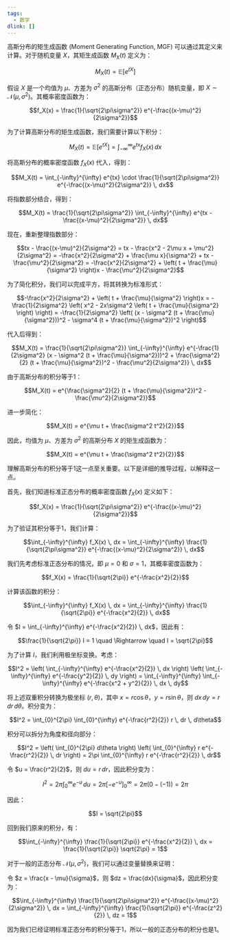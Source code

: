 ```yaml
---
tags:
  - 数学
dlink: []
---
```

高斯分布的矩生成函数 (Moment Generating Function, MGF) 可以通过其定义来计算。对于随机变量 $X$，其矩生成函数 $M_X(t)$ 定义为：

$$M_X(t) = \mathbb{E}[e^{tX}]$$

假设 $X$ 是一个均值为 $\mu$、方差为 $\sigma^2$ 的高斯分布（正态分布）随机变量，即 $X \sim \mathcal{N}(\mu, \sigma^2)$。其概率密度函数为：

$$f_X(x) = \frac{1}{\sqrt{2\pi\sigma^2}} e^{-\frac{(x-\mu)^2}{2\sigma^2}}$$

为了计算高斯分布的矩生成函数，我们需要计算以下积分：

$$M_X(t) = \mathbb{E}[e^{tX}] = \int_{-\infty}^{\infty} e^{tx} f_X(x) \, dx$$

将高斯分布的概率密度函数 $f_X(x)$ 代入，得到：

$$M_X(t) = \int_{-\infty}^{\infty} e^{tx} \cdot \frac{1}{\sqrt{2\pi\sigma^2}} e^{-\frac{(x-\mu)^2}{2\sigma^2}} \, dx$$

将指数部分结合，得到：

$$M_X(t) = \frac{1}{\sqrt{2\pi\sigma^2}} \int_{-\infty}^{\infty} e^{tx - \frac{(x-\mu)^2}{2\sigma^2}} \, dx$$

现在，重新整理指数部分：

$$tx - \frac{(x-\mu)^2}{2\sigma^2} = tx - \frac{x^2 - 2\mu x + \mu^2}{2\sigma^2} = -\frac{x^2}{2\sigma^2} + \frac{\mu x}{\sigma^2} + tx - \frac{\mu^2}{2\sigma^2} = -\frac{x^2}{2\sigma^2} + \left( t + \frac{\mu}{\sigma^2} \right)x - \frac{\mu^2}{2\sigma^2}$$

为了简化积分，我们可以完成平方，将其转换为标准形式：

$$-\frac{x^2}{2\sigma^2} + \left( t + \frac{\mu}{\sigma^2} \right)x = -\frac{1}{2\sigma^2} \left( x^2 - 2x\sigma^2 \left( t + \frac{\mu}{\sigma^2} \right) \right) = -\frac{1}{2\sigma^2} \left( (x - \sigma^2 (t + \frac{\mu}{\sigma^2}))^2 - \sigma^4 (t + \frac{\mu}{\sigma^2})^2 \right)$$

代入后得到：

$$M_X(t) = \frac{1}{\sqrt{2\pi\sigma^2}} \int_{-\infty}^{\infty} e^{-\frac{1}{2\sigma^2} (x - \sigma^2 (t + \frac{\mu}{\sigma^2}))^2 + \frac{\sigma^2}{2} (t + \frac{\mu}{\sigma^2})^2 - \frac{\mu^2}{2\sigma^2}} \, dx$$

由于高斯分布的积分等于1：

$$M_X(t) = e^{\frac{\sigma^2}{2} (t + \frac{\mu}{\sigma^2})^2 - \frac{\mu^2}{2\sigma^2}}$$

进一步简化：

$$M_X(t) = e^{\mu t + \frac{\sigma^2 t^2}{2}}$$

因此，均值为 $\mu$、方差为 $\sigma^2$ 的高斯分布 $X$ 的矩生成函数为：

$$M_X(t) = e^{\mu t + \frac{\sigma^2 t^2}{2}}$$





理解高斯分布的积分等于1这一点至关重要。以下是详细的推导过程，以解释这一点。

首先，我们知道标准正态分布的概率密度函数 $f_X(x)$ 定义如下：

$$f_X(x) = \frac{1}{\sqrt{2\pi\sigma^2}} e^{-\frac{(x-\mu)^2}{2\sigma^2}}$$

为了验证其积分等于1，我们计算：

$$\int_{-\infty}^{\infty} f_X(x) \, dx = \int_{-\infty}^{\infty} \frac{1}{\sqrt{2\pi\sigma^2}} e^{-\frac{(x-\mu)^2}{2\sigma^2}} \, dx$$

我们先考虑标准正态分布的情况，即 $\mu = 0$ 和 $\sigma = 1$，其概率密度函数为：

$$f_X(x) = \frac{1}{\sqrt{2\pi}} e^{-\frac{x^2}{2}}$$

计算该函数的积分：

$$\int_{-\infty}^{\infty} f_X(x) \, dx = \int_{-\infty}^{\infty} \frac{1}{\sqrt{2\pi}} e^{-\frac{x^2}{2}} \, dx$$

令 $I = \int_{-\infty}^{\infty} e^{-\frac{x^2}{2}} \, dx$，因此有：

$$\frac{1}{\sqrt{2\pi}} I = 1 \quad \Rightarrow \quad I = \sqrt{2\pi}$$

为了计算 $I$，我们利用极坐标变换。考虑：

$$I^2 = \left( \int_{-\infty}^{\infty} e^{-\frac{x^2}{2}} \, dx \right) \left( \int_{-\infty}^{\infty} e^{-\frac{y^2}{2}} \, dy \right) = \int_{-\infty}^{\infty} \int_{-\infty}^{\infty} e^{-\frac{x^2 + y^2}{2}} \, dx \, dy$$

将上述双重积分转换为极坐标 $(r, \theta)$，其中 $x = r \cos \theta$，$y = r \sin \theta$，则 $dx \, dy = r \, dr \, d\theta$。积分变为：

$$I^2 = \int_{0}^{2\pi} \int_{0}^{\infty} e^{-\frac{r^2}{2}} r \, dr \, d\theta$$

积分可以拆分为角度和径向部分：

$$I^2 = \left( \int_{0}^{2\pi} d\theta \right) \left( \int_{0}^{\infty} r e^{-\frac{r^2}{2}} \, dr \right) = 2\pi \int_{0}^{\infty} r e^{-\frac{r^2}{2}} \, dr$$

令 $u = \frac{r^2}{2}$，则 $du = r \, dr$，因此积分变为：

$$I^2 = 2\pi \int_{0}^{\infty} e^{-u} \, du = 2\pi \left[ -e^{-u} \right]_{0}^{\infty} = 2\pi (0 - (-1)) = 2\pi$$

因此：

$$I = \sqrt{2\pi}$$

回到我们原来的积分，有：

$$\int_{-\infty}^{\infty} \frac{1}{\sqrt{2\pi}} e^{-\frac{x^2}{2}} \, dx = \frac{1}{\sqrt{2\pi}} \sqrt{2\pi} = 1$$

对于一般的正态分布 $\mathcal{N}(\mu, \sigma^2)$，我们可以通过变量替换来证明：

令 $z = \frac{x - \mu}{\sigma}$，则 $dz = \frac{dx}{\sigma}$，因此积分变为：

$$\int_{-\infty}^{\infty} \frac{1}{\sqrt{2\pi\sigma^2}} e^{-\frac{(x-\mu)^2}{2\sigma^2}} \, dx = \int_{-\infty}^{\infty} \frac{1}{\sqrt{2\pi}} e^{-\frac{z^2}{2}} \, dz = 1$$

因为我们已经证明标准正态分布的积分等于1，所以一般的正态分布的积分也是1。



